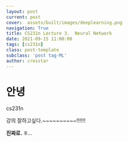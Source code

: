 ```yaml
---
layout: post
current: post
cover:  assets/built/images/deeplearning.png
navigation: True
title: CS231n Lecture 3.  Neural Network
date: 2021-09-15 11:00:00
tags: [cs231n]
class: post-template
subclass: 'post tag-ML'
author: crosstar
---
```



# 안녕 
cs231n 



강의 잘하고싶다.~~~~~~~~~~!!!!!!

**진짜로.**
`후`...

